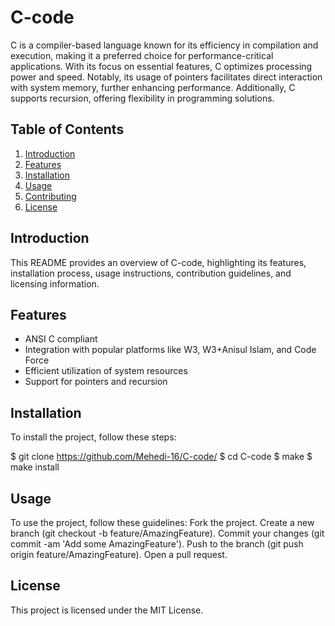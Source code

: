 # C-code

C is a compiler-based language known for its efficiency in compilation and execution, making it a preferred choice for performance-critical applications. With its focus on essential features, C optimizes processing power and speed. Notably, its usage of pointers facilitates direct interaction with system memory, further enhancing performance. Additionally, C supports recursion, offering flexibility in programming solutions.

## Table of Contents

1. [Introduction](#introduction)
2. [Features](#features)
3. [Installation](#installation)
4. [Usage](#usage)
5. [Contributing](#contributing)
6. [License](#license)

## Introduction

This README provides an overview of C-code, highlighting its features, installation process, usage instructions, contribution guidelines, and licensing information.

## Features

- ANSI C compliant
- Integration with popular platforms like W3, W3+Anisul Islam, and Code Force
- Efficient utilization of system resources
- Support for pointers and recursion

## Installation

To install the project, follow these steps:

$ git clone https://github.com/Mehedi-16/C-code/
$ cd C-code
$ make
$ make install

## Usage

To use the project, follow these guidelines:
Fork the project.
Create a new branch (git checkout -b feature/AmazingFeature).
Commit your changes (git commit -am 'Add some AmazingFeature').
Push to the branch (git push origin feature/AmazingFeature).
Open a pull request.

## License
This project is licensed under the MIT License.
